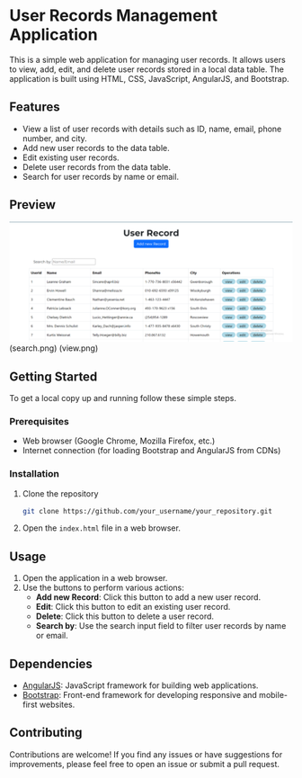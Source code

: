 # User Records Management Application

This is a simple web application for managing user records. It allows users to view, add, edit, and delete user records stored in a local data table. The application is built using HTML, CSS, JavaScript, AngularJS, and Bootstrap.

## Features

- View a list of user records with details such as ID, name, email, phone number, and city.
- Add new user records to the data table.
- Edit existing user records.
- Delete user records from the data table.
- Search for user records by name or email.

## Preview

![User Records Management Application Preview](homepage.png) (search.png) (view.png)
 
## Getting Started

To get a local copy up and running follow these simple steps.

### Prerequisites

- Web browser (Google Chrome, Mozilla Firefox, etc.)
- Internet connection (for loading Bootstrap and AngularJS from CDNs)

### Installation

1. Clone the repository
   ```sh
   git clone https://github.com/your_username/your_repository.git
   ```
2. Open the `index.html` file in a web browser.

## Usage

1. Open the application in a web browser.
2. Use the buttons to perform various actions:
   - **Add new Record**: Click this button to add a new user record.
   - **Edit**: Click this button to edit an existing user record.
   - **Delete**: Click this button to delete a user record.
   - **Search by**: Use the search input field to filter user records by name or email.

## Dependencies

- [AngularJS](https://angularjs.org/): JavaScript framework for building web applications.
- [Bootstrap](https://getbootstrap.com/): Front-end framework for developing responsive and mobile-first websites.

## Contributing

Contributions are welcome! If you find any issues or have suggestions for improvements, please feel free to open an issue or submit a pull request.

